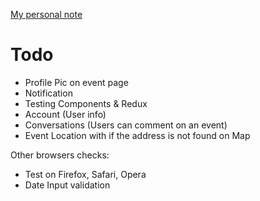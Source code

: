 [My personal note](https://gist.github.com/yhagio/419af7f29920ed71515708bf16c6d981)

# Todo
- Profile Pic on event page
- Notification 
- Testing Components & Redux
- Account (User info)
- Conversations (Users can comment on an event)
- Event Location with if the address is not found on Map

Other browsers checks:
- Test on Firefox, Safari, Opera
- Date Input validation